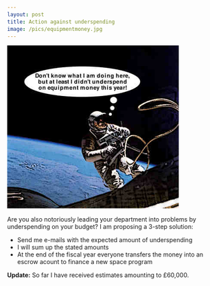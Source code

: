 ```yaml
---
layout: post
title: Action against underspending
image: /pics/equipmentmoney.jpg
---
```


<span class="center"><img src="/pics/equipmentmoney.jpg" width="400" alt=""/></span>

Are you also notoriously leading your department into problems by underspending on your budget? I am proposing a 3-step solution:

* Send me e-mails with the expected amount of underspending
* I will sum up the stated amounts
* At the end of the fiscal year everyone transfers the money into an escrow acount to finance a new space program

**Update:** So far I have received estimates amounting to £60,000.
